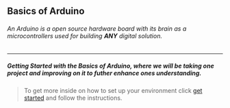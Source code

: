 ## Basics of Arduino

###### An Arduino is a open source hardware board with its brain as a microcontrollers used for building **ANY** digital solution.

---

##### Getting Started with the Basics of Arduino, where we will be taking one project and improving on it to futher enhance ones understanding.

> To get more inside on how to set up your environment click [get started](https://www.arduino.cc/en/Guide/ArduinoUno#toc2) and follow the instructions.
